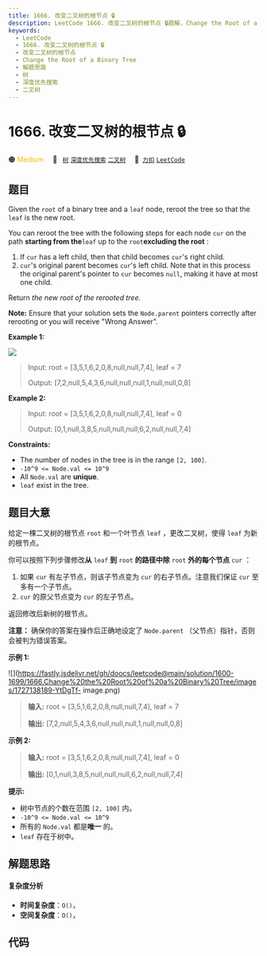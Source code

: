 ```yaml
---
title: 1666. 改变二叉树的根节点 🔒
description: LeetCode 1666. 改变二叉树的根节点 🔒题解，Change the Root of a Binary Tree，包含解题思路、复杂度分析以及完整的 JavaScript 代码实现。
keywords:
  - LeetCode
  - 1666. 改变二叉树的根节点 🔒
  - 改变二叉树的根节点
  - Change the Root of a Binary Tree
  - 解题思路
  - 树
  - 深度优先搜索
  - 二叉树
---
```


# 1666. 改变二叉树的根节点 🔒

🟠 <font color=#ffb800>Medium</font>&emsp; 🔖&ensp; [`树`](/tag/tree.md) [`深度优先搜索`](/tag/depth-first-search.md) [`二叉树`](/tag/binary-tree.md)&emsp; 🔗&ensp;[`力扣`](https://leetcode.cn/problems/change-the-root-of-a-binary-tree) [`LeetCode`](https://leetcode.com/problems/change-the-root-of-a-binary-tree)

## 题目

Given the `root` of a binary tree and a `leaf` node, reroot the tree so that
the `leaf` is the new root.

You can reroot the tree with the following steps for each node `cur` on the
path **starting from the**`leaf` up to the `root`​​​ **excluding the root** :

  1. If `cur` has a left child, then that child becomes `cur`'s right child.
  2. `cur`'s original parent becomes `cur`'s left child. Note that in this process the original parent's pointer to `cur` becomes `null`, making it have at most one child.

Return _the new root_ _of the rerooted tree._

**Note:** Ensure that your solution sets the `Node.parent` pointers correctly
after rerooting or you will receive "Wrong Answer".



**Example 1:**

![](https://fastly.jsdelivr.net/gh/doocs/leetcode@main/solution/1600-1699/1666.Change%20the%20Root%20of%20a%20Binary%20Tree/images/bt_image_1.png)

> Input: root = [3,5,1,6,2,0,8,null,null,7,4], leaf = 7
> 
> Output: [7,2,null,5,4,3,6,null,null,null,1,null,null,0,8]

**Example 2:**

> Input: root = [3,5,1,6,2,0,8,null,null,7,4], leaf = 0
> 
> Output: [0,1,null,3,8,5,null,null,null,6,2,null,null,7,4]

**Constraints:**

  * The number of nodes in the tree is in the range `[2, 100]`.
  * `-10^9 <= Node.val <= 10^9`
  * All `Node.val` are **unique**.
  * `leaf` exist in the tree.


## 题目大意

给定一棵二叉树的根节点 `root` 和一个叶节点 `leaf` ，更改二叉树，使得 `leaf` 为新的根节点。

你可以按照下列步骤修改**从** `leaf` **到** `root` **的路径中除** `root` **外的每个节点** `cur` ：

  1. 如果 `cur` 有左子节点，则该子节点变为 `cur` 的右子节点。注意我们保证 `cur` 至多有一个子节点。
  2. `cur` 的原父节点变为 `cur` 的左子节点。

返回修改后新树的根节点。

**注意：** 确保你的答案在操作后正确地设定了 `Node.parent` （父节点）指针，否则会被判为错误答案。



**示例 1:**

![](https://fastly.jsdelivr.net/gh/doocs/leetcode@main/solution/1600-1699/1666.Change%20the%20Root%20of%20a%20Binary%20Tree/images/1727138189-YtDgTf-
image.png)

> 
> 
> 
> 
> 
> **输入:** root = [3,5,1,6,2,0,8,null,null,7,4], leaf = 7
> 
> **输出:** [7,2,null,5,4,3,6,null,null,null,1,null,null,0,8]
> 
> 

**示例 2:**

> 
> 
> 
> 
> 
> **输入:** root = [3,5,1,6,2,0,8,null,null,7,4], leaf = 0
> 
> **输出:** [0,1,null,3,8,5,null,null,null,6,2,null,null,7,4]
> 
> 



**提示:**

  * 树中节点的个数在范围 `[2, 100]` 内。
  * `-10^9 <= Node.val <= 10^9`
  * 所有的 `Node.val` 都是**唯一** 的。
  * `leaf` 存在于树中。


## 解题思路

#### 复杂度分析

- **时间复杂度**：`O()`，
- **空间复杂度**：`O()`，

## 代码

```javascript

```
